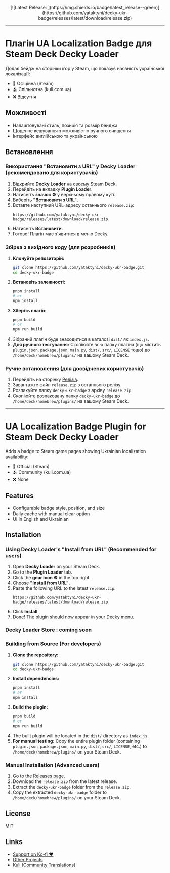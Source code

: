 <p align="center">
[![Latest Release: <VERSION_PLACEHOLDER>](https://img.shields.io/badge/latest_release-<VERSION_PLACEHOLDER>-green)](https://github.com/yataktyni/decky-ukr-badge/releases/latest/download/release.zip)
</p>

---

# Плагін UA Localization Badge для Steam Deck Decky Loader

Додає бейдж на сторінки ігор у Steam, що показує наявність української локалізації:

- 🫡 Офіційна (Steam)
- 🫂 Спільнотна (kuli.com.ua)
- ❌ Відсутня

## Можливості
- Налаштовувані стиль, позиція та розмір бейджа
- Щоденне кешування з можливістю ручного очищення
- Інтерфейс англійською та українською

## Встановлення

### Використання "Встановити з URL" у Decky Loader (рекомендовано для користувачів)

1.  Відкрийте **Decky Loader** на своєму Steam Deck.
2.  Перейдіть на вкладку **Plugin Loader**.
3.  Натисніть **значок ⚙️** у верхньому правому куті.
4.  Виберіть **"Встановити з URL"**.
5.  Вставте наступний URL-адресу останнього `release.zip`:
    ```
    https://github.com/yataktyni/decky-ukr-badge/releases/latest/download/release.zip
    ```
6.  Натисніть **Встановити**.
7.  Готово! Плагін має з'явитися в меню Decky.

### Збірка з вихідного коду (для розробників)

1.  **Клонуйте репозиторій:**
    ```bash
    git clone https://github.com/yataktyni/decky-ukr-badge.git
    cd decky-ukr-badge
    ```
2.  **Встановіть залежності:**
    ```bash
    pnpm install
    # or
    npm install
    ```
3.  **Зберіть плагін:**
    ```bash
    pnpm build
    # or
    npm run build
    ```
4.  Зібраний плагін буде знаходитися в каталозі `dist/` як `index.js`.
5.  **Для ручного тестування:** Скопіюйте всю папку плагіна (що містить `plugin.json`, `package.json`, `main.py`, `dist/`, `src/`, `LICENSE` тощо) до `/home/deck/homebrew/plugins/` на вашому Steam Deck.

### Ручне встановлення (для досвідчених користувачів)

1.  Перейдіть на сторінку [Релізів](https://github.com/yataktyni/decky-ukr-badge/releases).
2.  Завантажте файл `release.zip` з останнього релізу.
3.  Розпакуйте папку `decky-ukr-badge` з архіву `release.zip`.
4.  Скопіюйте розпаковану папку `decky-ukr-badge` до `/home/deck/homebrew/plugins/` на вашому Steam Deck.

---

# UA Localization Badge Plugin for Steam Deck Decky Loader

Adds a badge to Steam game pages showing Ukrainian localization availability:

- 🫡 Official (Steam)
- 🫂 Community (kuli.com.ua)
- ❌ None

## Features
- Configurable badge style, position, and size
- Daily cache with manual clear option
- UI in English and Ukrainian

## Installation

### Using Decky Loader's "Install from URL" (Recommended for users)

1.  Open **Decky Loader** on your Steam Deck.
2.  Go to the **Plugin Loader** tab.
3.  Click the **gear icon ⚙️** in the top right.
4.  Choose **"Install from URL"**.
5.  Paste the following URL to the latest `release.zip`:
    ```
    https://github.com/yataktyni/decky-ukr-badge/releases/latest/download/release.zip
    ```
6.  Click **Install**.
7.  Done! The plugin should now appear in your Decky menu.

### Decky Loader Store : coming soon

### Building from Source (For developers)

1.  **Clone the repository:**
    ```bash
    git clone https://github.com/yataktyni/decky-ukr-badge.git
    cd decky-ukr-badge
    ```
2.  **Install dependencies:**
    ```bash
    pnpm install
    # or
    npm install
    ```
3.  **Build the plugin:**
    ```bash
    pnpm build
    # or
    npm run build
    ```
4.  The built plugin will be located in the `dist/` directory as `index.js`.
5.  **For manual testing:** Copy the entire plugin folder (containing `plugin.json`, `package.json`, `main.py`, `dist/`, `src/`, `LICENSE`, etc.) to `/home/deck/homebrew/plugins/` on your Steam Deck.

### Manual Installation (Advanced users)

1.  Go to the [Releases page](https://github.com/yataktyni/decky-ukr-badge/releases).
2.  Download the `release.zip` from the latest release.
3.  Extract the `decky-ukr-badge` folder from the `release.zip`.
4.  Copy the extracted `decky-ukr-badge` folder to `/home/deck/homebrew/plugins/` on your Steam Deck.

## License
MIT

## Links
- [Support on Ko-fi ❤️](https://ko-fi.com/yataktyni)
- [Other Projects](https://github.com/yataktyni)
- [Kuli (Community Translations)](https://kuli.com.ua/)